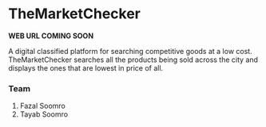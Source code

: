 # TheMarketChecker
**WEB URL COMING SOON**

A digital classified platform for searching competitive goods at a low cost. TheMarketChecker searches all the products being sold across the city and displays the ones that are lowest in price of all.

### Team

1. Fazal Soomro
2. Tayab Soomro